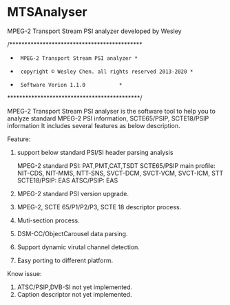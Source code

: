 # MTSAnalyser
MPEG-2 Transport Stream PSI analyzer developed by Wesley

/********************************************
*      MPEG-2 Transport Stream PSI analyzer *
*      copyright © Wesley Chen. all rights reserved 2013-2020 *
*      Software Verion 1.1.0           *
********************************************/

MPEG-2 Transport Stream PSI analyser is the software tool to help you to analyze standard MPEG-2 PSI information, SCTE65/PSIP, SCTE18/PSIP information
It includes several features as below description.

Feature:
1. support below standard PSI/SI header parsing analysis

	MPEG-2 standard PSI: 
	                                PAT,PMT,CAT,TSDT
	SCTE65/PSIP main profile: 
	                            NIT-CDS, NIT-MMS, NTT-SNS, SVCT-DCM, SVCT-VCM, SVCT-ICM, STT
	SCTE18/PSIP: 
	             EAS
	ATSC/PSIP:
		         EAS

2. MPEG-2 standard PSI version upgrade.
3. MPEG-2, SCTE 65/P1/P2/P3, SCTE 18 descriptor process.
4. Muti-section process.
5. DSM-CC/ObjectCarousel data parsing.
6. Support dynamic virutal channel detection.
7. Easy porting to different platform.

Know issue:
1. ATSC/PSIP,DVB-SI not yet implemented.
2. Caption descriptor not yet implemented.
